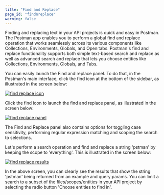 ```yaml
---
title: "Find and Replace"
page_id: "findnreplace"
warning: false
---
```


Finding and replacing text in your API projects is quick and easy in Postman. The Postman app enables you to perform a global find and replace operation that works seamlessly across its various components like Collections, Environments, Globals, and Open tabs. Postman's find and replace functionality supports both simple text-based search and replace as well as advanced search and replace that lets you choose entities like Collections, Environments, Globals, and Tabs. 

You can easily launch the Find and replace panel. To do that, in the Postman's main interface, click the find icon at the bottom of the sidebar, as illustrated in the screen below:

[![find replace icon](https://s3.amazonaws.com/postman-static-getpostman-com/postman-docs/Find_replace2.png)](https://s3.amazonaws.com/postman-static-getpostman-com/postman-docs/Find_replace2.png)

Click the find icon to launch the find and replace panel, as illustrated in the screen below:

[![find replace panel](https://s3.amazonaws.com/postman-static-getpostman-com/postman-docs/Find_replace3.png)](https://s3.amazonaws.com/postman-static-getpostman-com/postman-docs/Find_replace3.png)

The Find and Replace panel also contains options for toggling case sensitivity, performing regular expression matching and scoping the search to selections.

Let's perform a search operation and find and replace a string 'pstman' by keeping the scope to 'everything'. This is illustrated in the screen below:

[![find replace results](https://s3.amazonaws.com/postman-static-getpostman-com/postman-docs/Find_replace1.png)](https://s3.amazonaws.com/postman-static-getpostman-com/postman-docs/Find_replace1.png)

In the above screen, you can clearly see the results that show the string 'pstman' being returned from an example and query params. You can limit a search to a subset of the files/scopes/entities in your API project by selecting the radio button 'Choose entities to find in'. 



